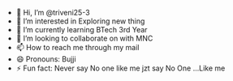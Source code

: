 - 👋 Hi, I’m @triveni25-3
- 👀 I’m interested in Exploring new thing 
- 🌱 I’m currently learning BTech 3rd Year
- 💞️ I’m looking to collaborate on with MNC
- 📫 How to reach me through my mail
- 😄 Pronouns: Bujji
- ⚡ Fun fact: Never say No one like me jzt say No One ...Like me

<!---
triveni25-3/triveni25-3 is a ✨ special ✨ repository because its `README.md` (this file) appears on your GitHub profile.
You can click the Preview link to take a look at your changes.
--->
